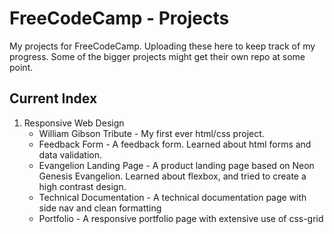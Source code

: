# FreeCodeCamp - Projects
My projects for FreeCodeCamp. Uploading these here to keep track of my progress. Some of the bigger projects might get their own repo at some point.

## Current Index
1. Responsive Web Design
   * William Gibson Tribute - My first ever html/css project.
   * Feedback Form - A feedback form. Learned about html forms and data validation.
   * Evangelion Landing Page - A product landing page based on Neon Genesis Evangelion. Learned about flexbox, and tried to create a high contrast design.
   * Technical Documentation - A technical documentation page with side nav and clean formatting
   * Portfolio - A responsive portfolio page with extensive use of css-grid

